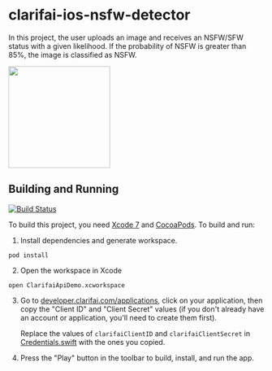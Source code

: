 # clarifai-ios-nsfw-detector

In this project, the user uploads an image and receives an NSFW/SFW status with a given likelihood. If the probability of NSFW is greater than 85%, the image is classified as NSFW.

<img src="http://i.imgur.com/Tya2t6r.png" width="200">


## Building and Running

[![Build Status](https://travis-ci.org/Clarifai/clarifai-ios-starter.svg?branch=master)](https://travis-ci.org/Clarifai/clarifai-ios-starter)

To build this project, you need [Xcode 7](https://developer.apple.com/xcode/download/) and [CocoaPods](http://cocoapods.org/). To build and run:

1. Install dependencies and generate workspace.
  ```
  pod install
  ```

2. Open the workspace in Xcode
  ```
  open ClarifaiApiDemo.xcworkspace
  ```

3. Go to [developer.clarifai.com/applications](https://developer.clarifai.com/applications), click
   on your application, then copy the "Client ID" and "Client Secret" values (if you don't already
   have an account or application, you'll need to create them first).

   Replace the values of `clarifaiClientID` and `clarifaiClientSecret` in
   [Credentials.swift](ClarifaiApiDemo/Credentials.swift) with the ones you copied.

4. Press the "Play" button in the toolbar to build, install, and run the app.
